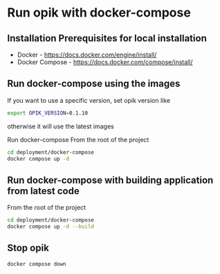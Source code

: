 # Run opik with docker-compose

## Installation Prerequisites for local installation

- Docker - https://docs.docker.com/engine/install/
- Docker Compose - https://docs.docker.com/compose/install/

## Run docker-compose using the images

If you want to use a specific version, set opik version like
```bash
export OPIK_VERSION=0.1.10
```

 otherwise it will use the latest images

 Run docker-compose
 From the root of the project

```bash
cd deployment/docker-compose
docker compose up -d
```

## Run docker-compose with building application from latest code

From the root of the project

```bash
cd deployment/docker-compose
docker compose up -d --build
```

## Stop opik

```bash
docker compose down
```
